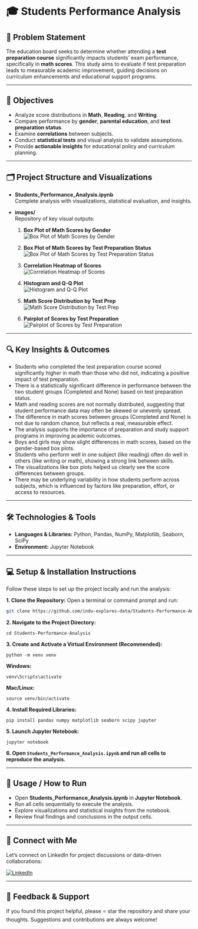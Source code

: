 # 🎓 Students Performance Analysis

## 📌 Problem Statement
The education board seeks to determine whether attending a **test preparation course** significantly impacts students’ exam performance, specifically in **math scores**. This study aims to evaluate if test preparation leads to measurable academic improvement, guiding decisions on curriculum enhancements and educational support programs.

---

## 🎯 Objectives
- Analyze score distributions in **Math**, **Reading**, and **Writing**.
- Compare performance by **gender**, **parental education**, and **test preparation status**.
- Examine **correlations** between subjects.
- Conduct **statistical tests** and visual analysis to validate assumptions.
- Provide **actionable insights** for educational policy and curriculum planning.

---

## 🗂️ Project Structure and Visualizations

- **Students_Performance_Analysis.ipynb**  
  Complete analysis with visualizations, statistical evaluation, and insights.

- **images/**  
  Repository of key visual outputs:

  1. **Box Plot of Math Scores by Gender**  
     ![Box Plot of Math Scores by Gender](images/Box%20Plot%20of%20Math%20Scores%20by%20Gender.png)

  2. **Box Plot of Math Scores by Test Preparation Status**  
     ![Box Plot of Math Scores by Test Preparation Status](images/Box%20Plot%20of%20Math%20Scores%20by%20Test%20Preparation%20Status.png)

  3. **Correlation Heatmap of Scores**  
     ![Correlation Heatmap of Scores](images/Correlation%20Heatmap%20of%20Scores.png)

  4. **Histogram and Q-Q Plot**  
     ![Histogram and Q-Q Plot](images/Histogram%20and%20Q-Q%20Plot.png)

  5. **Math Score Distribution by Test Prep**  
     ![Math Score Distribution by Test Prep](images/Math%20Score%20Distribution%20by%20Test%20Prep.png)

  6. **Pairplot of Scores by Test Preparation**  
     ![Pairplot of Scores by Test Preparation](images/Pairplot%20of%20Scores%20by%20Test%20Preparation.png)

---

## 🔍 Key Insights & Outcomes
- Students who completed the test preparation course scored significantly higher in math than those who did not, indicating a positive impact of test preparation.
- There is a statistically significant difference in performance between the two student groups (Completed and None) based on test preparation status.
- Math and reading scores are not normally distributed, suggesting that student performance data may often be skewed or unevenly spread.
- The difference in math scores between groups (Completed and None) is not due to random chance, but reflects a real, measurable effect.
- The analysis supports the importance of preparation and study support programs in improving academic outcomes.
- Boys and girls may show slight differences in math scores, based on the gender-based box plots.
- Students who perform well in one subject (like reading) often do well in others (like writing or math), showing a strong link between skills.
- The visualizations like box plots helped us clearly see the score differences between groups.
- There may be underlying variability in how students perform across subjects, which is influenced by factors like preparation, effort, or access to resources.

---

## 🛠️ Technologies & Tools
- **Languages & Libraries:** Python, Pandas, NumPy, Matplotlib, Seaborn, SciPy  
- **Environment:** Jupyter Notebook

---

## 💻 Setup & Installation Instructions

Follow these steps to set up the project locally and run the analysis:

**1. Clone the Repository:** 
Open a terminal or command prompt and run:  
   ```bash
   git clone https://github.com/indu-explores-data/Students-Performance-Analysis.git
   ```
**2. Navigate to the Project Directory:**
   ```
   cd Students-Performance-Analysis
   ```
**3. Create and Activate a Virtual Environment (Recommended):**
   ```
   python -m venv venv
   ```
  **Windows:**
   ```
   venv\Scripts\activate
   ```
   **Mac/Linux:**
   ```
   source venv/bin/activate
   ```
**4. Install Required Libraries:**
   ```
   pip install pandas numpy matplotlib seaborn scipy jupyter
   ```
**5. Launch Jupyter Notebook:**
   ```
   jupyter notebook
   ```
**6. Open `Students_Performance_Analysis.ipynb` and run all cells to reproduce the analysis.**

---

## 🚀 Usage / How to Run

- Open **Students_Performance_Analysis.ipynb** in **Jupyter Notebook**.  
- Run all cells sequentially to execute the analysis.  
- Explore visualizations and statistical insights from the notebook.  
- Review final findings and conclusions in the output cells.  

---

## 🔗 Connect with Me

Let’s connect on LinkedIn for project discussions or data-driven collaborations:

[![LinkedIn](https://img.shields.io/badge/LinkedIn-Profile-blue?logo=linkedin)](https://www.linkedin.com/in/indu-r-3a3767170/)

---

## 🙌 Feedback & Support

If you found this project helpful, please ⭐ star the repository and share your thoughts. Suggestions and contributions are always welcome!






